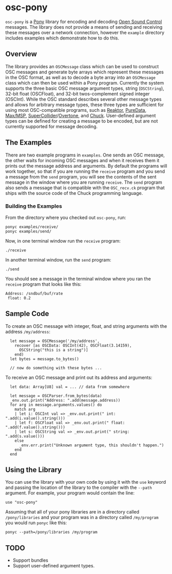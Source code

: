 # osc-pony

`osc-pony` is a [Pony](http://ponylang.org) library for encoding and
decoding [Open Sound Control](http://opensoundcontrol.org/)
messages. The library does not provide a means of sending and
receiving these messages over a network connection, however the
`example` directory includes examples which demonstrate how to do
this.

## Overview

The library provides an `OSCMessage` class which can be used to
construct OSC messages and generate byte arrays which represent these
messages in the OSC format, as well as to decode a byte array into an
`OSCMessage` class which can then be used within a Pony
program. Currently the system supports the three basic OSC message
argument types, string (`OSCString`), 32-bit float (OSCFloat), and
32-bit twos-complement signed integer (OSCInt). While the OSC standard
describes several other message types and allows for arbitrary message
types, these three types are sufficient for using most OSC-compatible
programs, such as
[Reaktor](http://www.native-instruments.com/en/products/komplete/synths/reaktor-6/),
[PureData](http://puredata.info),
[Max/MSP](https://cycling74.com/products/max/),
[SuperCollider](http://supercollider.github.io)/[Overtone](http://overtone.github.io),
and [Chuck](http://chuck.cs.princeton.edu). User-defined argument
types can be defined for creating a message to be encoded, but are not
currently supported for message decoding.

## The Examples

There are two example programs in `examples`. One sends an OSC
message, the other waits for incoming OSC messages and when it
receives them it prints out the message address and arguments. By
default the programs will work together, so that if you are running
the `receive` program and you send a message from the `send` program,
you will see the contents of the sent message in the window where you
are running `receive`. The `send` program also sends a message that is
compatible with the `OSC_recv.ck` program that ships with the source
code of the Chuck programming language.

### Building the Examples

From the directory where you checked out `osc-pony`, run:

```
ponyc examples/receive/
ponyc examples/send/
```

Now, in one terminal window run the `receive` program:

```
./receive
```

In another terminal window, run the `send` program:

```
./send
```

You should see a message in the terminal window where you ran the
`receive` program that looks like this:

```
Address: /sndbuf/buf/rate
 float: 0.2
```

## Sample Code

To create an OSC message with integer, float, and string arguments with the address `/my/address`:

```
  let message = OSCMessage('/my/address', 
    recover [as OSCData: OSCInt(42), OSCFloat(3.14159), 
      OSCString("this is a string")] 
    end)
  let bytes = message.to_bytes()

  // now do something with these bytes ...
```

To receive an OSC message and print out its address and arguments:

```
  let data: Array[U8] val = ... // data from somewhere

  let message = OSCParser.from_bytes(data)
  _env.out.print("Address: ".add(message.address))
  for arg in message.arguments.values() do
    match arg
    | let i: OSCInt val => _env.out.print(" int: ".add(i.value().string()))
    | let f: OSCFloat val => _env.out.print(" float: ".add(f.value().string()))
    | let s: OSCString val => _env.out.print(" string: ".add(s.value()))
    else
      _env.err.print("Unknown argument type, this shouldn't happen.")
    end
  end
```

## Using the Library

You can use the library with your own code by using it with the `use`
keyword and passing the location of the library to the compiler with
the `--path` argument. For example, your program would contain the line:

```
use "osc-pony"
```

Assuming that all of your pony libraries are in a directory called
`/pony/libraries` and your program was in a directory called
`/my/program` you would run `ponyc` like this:

```
ponyc --path=/pony/libraries /my/program
```

## TODO

* Support bundles
* Support user-defined argument types.
